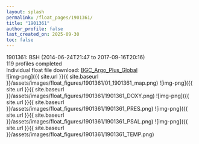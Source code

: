 ```yaml
---
layout: splash
permalink: /float_pages/1901361/
title: "1901361"
author_profile: false
last_created_on: 2025-09-30
toc: false
---
```

 
1901361: BSH (2014-06-24T21:47 to 2017-09-16T20:16)\
119 profiles completed\
Individual float file download: [BGC_Argo_Plus_Global](https://ftp.soest.hawaii.edu/bgc_argo_plus/Individual_Floats/outliers_removed/1901361_Sprof_processed.nc)\
![img-png]({{ site.url }}{{ site.baseurl }}/assets/images/float_figures/1901361/01_1901361_map.png)
![img-png]({{ site.url }}{{ site.baseurl }}/assets/images/float_figures/1901361/1901361_DOXY.png)
![img-png]({{ site.url }}{{ site.baseurl }}/assets/images/float_figures/1901361/1901361_PRES.png)
![img-png]({{ site.url }}{{ site.baseurl }}/assets/images/float_figures/1901361/1901361_PSAL.png)
![img-png]({{ site.url }}{{ site.baseurl }}/assets/images/float_figures/1901361/1901361_TEMP.png)
